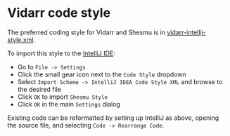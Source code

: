 # Vidarr code style

The preferred coding style for Vidarr and Shesmu is in [vidarr-intellij-style.xml](vidarr-intellij-style.xml).

To import this style to the [IntelliJ IDE](https://www.jetbrains.com/help/idea/installation-guide.html):
- Go to `File -> Settings`
- Click the small gear icon next to the `Code Style` dropdown
- Select `Import Scheme -> IntelliJ IDEA Code Style XML` and browse to the desired file
- Click `OK` to import `Shesmu Style`
- Click `OK` in the main `Settings` dialog

Existing code can be reformatted by setting up IntelliJ as above, opening the source file, and selecting `Code -> Rearrange Code`.
